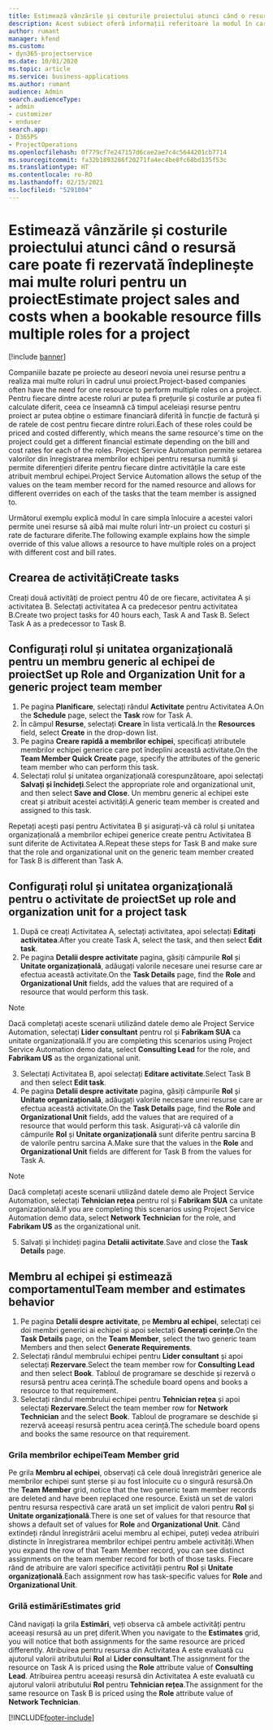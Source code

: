 ```yaml
---
title: Estimează vânzările și costurile proiectului atunci când o resursă care poate fi rezervată îndeplinește mai multe roluri pentru un proiect
description: Acest subiect oferă informații referitoare la modul în care pot fi utilizate dimensiunile de stabilire a prețurilor pentru a sprijini estimarea prețurilor și a costurilor pentru o resursă care îndeplinește mai multe roluri în cadrul unui proiect.
author: rumant
manager: kfend
ms.custom:
- dyn365-projectservice
ms.date: 10/01/2020
ms.topic: article
ms.service: business-applications
ms.author: rumant
audience: Admin
search.audienceType:
- admin
- customizer
- enduser
search.app:
- D365PS
- ProjectOperations
ms.openlocfilehash: 0f779cf7e247157d6cae2ae7c4c5644201cb7714
ms.sourcegitcommit: fa32b1893286f20271fa4ec4be8fc68bd135f53c
ms.translationtype: HT
ms.contentlocale: ro-RO
ms.lasthandoff: 02/15/2021
ms.locfileid: "5291004"
---
```

# <a name="estimate-project-sales-and-costs-when-a-bookable-resource-fills-multiple-roles-for-a-project"></a><span data-ttu-id="4a030-103">Estimează vânzările și costurile proiectului atunci când o resursă care poate fi rezervată îndeplinește mai multe roluri pentru un proiect</span><span class="sxs-lookup"><span data-stu-id="4a030-103">Estimate project sales and costs when a bookable resource fills multiple roles for a project</span></span> 

[!include [banner](../includes/psa-now-project-operations.md)]

<span data-ttu-id="4a030-104">Companiile bazate pe proiecte au deseori nevoia unei resurse pentru a realiza mai multe roluri în cadrul unui proiect.</span><span class="sxs-lookup"><span data-stu-id="4a030-104">Project-based companies often have the need for one resource to perform multiple roles on a project.</span></span> <span data-ttu-id="4a030-105">Pentru fiecare dintre aceste roluri ar putea fi prețurile și costurile ar putea fi calculate diferit, ceea ce înseamnă că timpul aceleiași resurse pentru proiect ar putea obține o estimare financiară diferită în funcție de factură și de ratele de cost pentru fiecare dintre roluri.</span><span class="sxs-lookup"><span data-stu-id="4a030-105">Each of these roles could be priced and costed differently, which means the same resource's time on the project could get a different financial estimate depending on the bill and cost rates for each of the roles.</span></span> <span data-ttu-id="4a030-106">Project Service Automation permite setarea valorilor din înregistrarea membrilor echipei pentru resursa numită și permite diferențieri diferite pentru fiecare dintre activitățile la care este atribuit membrul echipei.</span><span class="sxs-lookup"><span data-stu-id="4a030-106">Project Service Automation allows the setup of the values on the team member record for the named resource and allows for different overrides on each of the tasks that the team member is assigned to.</span></span>

<span data-ttu-id="4a030-107">Următorul exemplu explică modul în care simpla înlocuire a acestei valori permite unei resurse să aibă mai multe roluri într-un proiect cu costuri și rate de facturare diferite.</span><span class="sxs-lookup"><span data-stu-id="4a030-107">The following example  explains how the simple override of this value allows a resource to have multiple roles on a project with different cost and bill rates.</span></span>

## <a name="create-tasks"></a><span data-ttu-id="4a030-108">Crearea de activități</span><span class="sxs-lookup"><span data-stu-id="4a030-108">Create tasks</span></span>
<span data-ttu-id="4a030-109">Creați două activități de proiect pentru 40 de ore fiecare, activitatea A și activitatea B. Selectați activitatea A ca predecesor pentru activitatea B.</span><span class="sxs-lookup"><span data-stu-id="4a030-109">Create two project tasks for 40 hours each, Task A and Task B. Select Task A as a predecessor to Task B.</span></span>

## <a name="set-up-role-and-organization-unit-for-a-generic-project-team-member"></a><span data-ttu-id="4a030-110">Configurați rolul și unitatea organizațională pentru un membru generic al echipei de proiect</span><span class="sxs-lookup"><span data-stu-id="4a030-110">Set up Role and Organization Unit for a generic project team member</span></span>

1. <span data-ttu-id="4a030-111">Pe pagina **Planificare**, selectați rândul **Activitate** pentru Activitatea A.</span><span class="sxs-lookup"><span data-stu-id="4a030-111">On the **Schedule** page, select the **Task** row for Task A.</span></span> 
2. <span data-ttu-id="4a030-112">În câmpul **Resurse**, selectați **Creare** în lista verticală.</span><span class="sxs-lookup"><span data-stu-id="4a030-112">In the **Resources** field, select **Create** in the drop-down list.</span></span>
3. <span data-ttu-id="4a030-113">Pe pagina **Creare rapidă a membrilor echipei**, specificați atributele membrilor echipei generice care pot îndeplini această activitate.</span><span class="sxs-lookup"><span data-stu-id="4a030-113">On the **Team Member Quick Create** page, specify the attributes of the generic team member who can perform this task.</span></span>
4. <span data-ttu-id="4a030-114">Selectați rolul și unitatea organizațională corespunzătoare, apoi selectați **Salvați și închideți**.</span><span class="sxs-lookup"><span data-stu-id="4a030-114">Select the appropriate role and organizational unit, and then select **Save and Close**.</span></span> <span data-ttu-id="4a030-115">Un membru generic al echipei este creat și atribuit acestei activități.</span><span class="sxs-lookup"><span data-stu-id="4a030-115">A generic team member is created and assigned to this task.</span></span> 

<span data-ttu-id="4a030-116">Repetați acești pași pentru Activitatea B și asigurați-vă că rolul și unitatea organizațională a membrilor echipei generice create pentru Activitatea B sunt diferite de Activitatea A.</span><span class="sxs-lookup"><span data-stu-id="4a030-116">Repeat these steps for Task B and make sure that the role and organizational unit on the generic team member created for Task B is different than Task A.</span></span> 

## <a name="set-up-role-and-organization-unit-for-a-project-task"></a><span data-ttu-id="4a030-117">Configurați rolul și unitatea organizațională pentru o activitate de proiect</span><span class="sxs-lookup"><span data-stu-id="4a030-117">Set up role and organization unit for a project task</span></span>

1. <span data-ttu-id="4a030-118">După ce creați Activitatea A, selectați activitatea, apoi selectați **Editați activitatea**.</span><span class="sxs-lookup"><span data-stu-id="4a030-118">After you create Task A, select the task, and then select **Edit task**.</span></span>
2. <span data-ttu-id="4a030-119">Pe pagina **Detalii despre activitate** pagina, găsiți câmpurile **Rol** și **Unitate organizațională**, adăugați valorile necesare unei resurse care ar efectua această activitate.</span><span class="sxs-lookup"><span data-stu-id="4a030-119">On the **Task Details** page, find the **Role** and **Organizational Unit** fields, add the values that are required of a resource that would perform this task.</span></span> 

  > [!NOTE]
  > <span data-ttu-id="4a030-120">Dacă completați aceste scenarii utilizând datele demo ale Project Service Automation, selectați **Lider consultant** pentru rol și **Fabrikam SUA** ca unitate organizațională.</span><span class="sxs-lookup"><span data-stu-id="4a030-120">If you are completing this scenarios using Project Service Automation demo data, select **Consulting Lead** for the role, and **Fabrikam US** as the organizational unit.</span></span>

3. <span data-ttu-id="4a030-121">Selectați Activitatea B, apoi selectați **Editare activitate**.</span><span class="sxs-lookup"><span data-stu-id="4a030-121">Select Task B and then select **Edit task**.</span></span>
4. <span data-ttu-id="4a030-122">Pe pagina **Detalii despre activitate** pagina, găsiți câmpurile **Rol** și **Unitate organizațională**, adăugați valorile necesare unei resurse care ar efectua această activitate.</span><span class="sxs-lookup"><span data-stu-id="4a030-122">On the **Task Details** page, find the **Role** and **Organizational Unit** fields, add the values that are required of a resource that would perform this task.</span></span> <span data-ttu-id="4a030-123">Asigurați-vă că valorile din câmpurile **Rol** și **Unitate organizațională** sunt diferite pentru sarcina B de valorile pentru sarcina A.</span><span class="sxs-lookup"><span data-stu-id="4a030-123">Make sure that the values in the **Role** and **Organizational Unit** fields are different for Task B from the values for Task A.</span></span> 

  > [!NOTE]
  > <span data-ttu-id="4a030-124">Dacă completați aceste scenarii utilizând datele demo ale Project Service Automation, selectați **Tehnician rețea** pentru rol și **Fabrikam SUA** ca unitate organizațională.</span><span class="sxs-lookup"><span data-stu-id="4a030-124">If you are completing this scenarios using Project Service Automation demo data, select **Network Technician** for the role, and **Fabrikam US** as the organizational unit.</span></span>

5. <span data-ttu-id="4a030-125">Salvați și închideți pagina **Detalii activitate**.</span><span class="sxs-lookup"><span data-stu-id="4a030-125">Save and close the **Task Details** page.</span></span> 

## <a name="team-member-and-estimates-behavior"></a><span data-ttu-id="4a030-126">Membru al echipei și estimează comportamentul</span><span class="sxs-lookup"><span data-stu-id="4a030-126">Team member and estimates behavior</span></span> 

1. <span data-ttu-id="4a030-127">Pe pagina **Detalii despre activitate**, pe **Membru al echipei**, selectați cei doi membri generici ai echipei și apoi selectați **Generați cerințe**.</span><span class="sxs-lookup"><span data-stu-id="4a030-127">On the **Task Details** page, on the **Team Member**, select the two generic team Members and then select **Generate Requirements**.</span></span> 
2. <span data-ttu-id="4a030-128">Selectați rândul membrului echipei pentru **Lider consultant** și apoi selectați **Rezervare**.</span><span class="sxs-lookup"><span data-stu-id="4a030-128">Select the team member row for **Consulting Lead** and then select **Book**.</span></span> <span data-ttu-id="4a030-129">Tabloul de programare se deschide și rezervă o resursă pentru acea cerință.</span><span class="sxs-lookup"><span data-stu-id="4a030-129">The schedule board opens and books a resource to that requirement.</span></span>
3. <span data-ttu-id="4a030-130">Selectați rândul membrului echipei pentru **Tehnician rețea** și apoi selectați **Rezervare**.</span><span class="sxs-lookup"><span data-stu-id="4a030-130">Select the team member row for **Network Technician** and the select **Book**.</span></span> <span data-ttu-id="4a030-131">Tabloul de programare se deschide și rezervă aceeași resursă pentru acea cerință.</span><span class="sxs-lookup"><span data-stu-id="4a030-131">The schedule board opens and books the same resource on that requirement.</span></span>

### <a name="team-member-grid"></a><span data-ttu-id="4a030-132">Grila membrilor echipei</span><span class="sxs-lookup"><span data-stu-id="4a030-132">Team Member grid</span></span> 
<span data-ttu-id="4a030-133">Pe grila **Membru al echipei**, observați că cele două înregistrări generice ale membrilor echipei sunt șterse și au fost înlocuite cu o singură resursă.</span><span class="sxs-lookup"><span data-stu-id="4a030-133">On the **Team Member** grid, notice that the two generic team member records are deleted and have been replaced one resource.</span></span> <span data-ttu-id="4a030-134">Există un set de valori pentru resursa respectivă care arată un set implicit de valori pentru **Rol** și **Unitate organizațională**.</span><span class="sxs-lookup"><span data-stu-id="4a030-134">There is one set of values for that resource that shows a default set of values for **Role** and **Organizational Unit**.</span></span>
<span data-ttu-id="4a030-135">Când extindeți rândul înregistrării acelui membru al echipei, puteți vedea atribuiri distincte în înregistrarea membrilor echipei pentru ambele activități.</span><span class="sxs-lookup"><span data-stu-id="4a030-135">When you expand the row of that Team Member record, you can see distinct assignments on the team member record for both of those tasks.</span></span> <span data-ttu-id="4a030-136">Fiecare rând de atribuire are valori specifice activității pentru **Rol** și **Unitate organizațională**.</span><span class="sxs-lookup"><span data-stu-id="4a030-136">Each assignment row has task-specific values for **Role** and **Organizational Unit**.</span></span> 

### <a name="estimates-grid"></a><span data-ttu-id="4a030-137">Grilă estimări</span><span class="sxs-lookup"><span data-stu-id="4a030-137">Estimates grid</span></span> 
<span data-ttu-id="4a030-138">Când navigați la grila **Estimări**, veți observa că ambele activități pentru aceeași resursă au un preț diferit.</span><span class="sxs-lookup"><span data-stu-id="4a030-138">When you navigate to the **Estimates** grid, you will notice that both assignments for the same resource are priced differently.</span></span>
<span data-ttu-id="4a030-139">Atribuirea pentru resursa din Activitatea A este evaluată cu ajutorul valorii atributului **Rol** al **Lider consultant**.</span><span class="sxs-lookup"><span data-stu-id="4a030-139">The assignment for the resource on Task A is priced using the **Role** attribute value of **Consulting Lead**.</span></span> <span data-ttu-id="4a030-140">Atribuirea pentru aceeași resursă din Activitatea A este evaluată cu ajutorul valorii atributului **Rol** pentru **Tehnician rețea**.</span><span class="sxs-lookup"><span data-stu-id="4a030-140">The assignment for the same resource on Task B is priced using the **Role** attribute value of **Network Technician**.</span></span>



[!INCLUDE[footer-include](../includes/footer-banner.md)]
